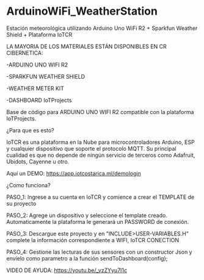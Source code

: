 # ArduinoWiFi_WeatherStation
Estación meteorológica utilizando Arduino Uno WiFi R2 + Sparkfun Weather Shield + Plataforma IoTCR

LA MAYORIA DE LOS MATERIALES ESTÁN DISPONIBLES EN CR CIBERNETICA:

-ARDUINO UNO WIFI R2

-SPARKFUN WEATHER SHIELD

-WEATHER METER KIT

-DASHBOARD IoTProjects

Base de código para ARDUINO UNO WIFI R2 compatible con la plataforma IoTProjects.

¿Para que es esto?

IoTCR es una plataforma en la Nube para microcontroladores Arduino, ESP y cualquier dispositivo que soporte el protocolo MQTT. Su principal cualidad es que no depende de ningún servicio de terceros como Adafruit, Ubidots, Cayenne u otro.

Aquí un DEMO: https://app.iotcostarica.ml/demologin

¿Como funciona?

PASO_1: Ingrese a su cuenta en IoTCR y comience a crear el TEMPLATE de su proyecto

PASO_2: Agrege un dispositivo y seleccione el template creado. Automaticamente la plataforma le generará un PASSWORD de conexión.

PASO_3: Descargue este proyecto y en "INCLUDE>USER-VARIABLES.H" complete la información correspondiente a WIFI, IoTCR CONECTION

PASO_4: Gestione las lecturas de sus sensores con un constructor Json y envíelo como parametro a la función sendToDashboard(config);

VIDEO DE AYUDA: https://youtu.be/_vzZYyu7I1c
